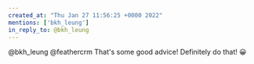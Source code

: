 ```yaml
---
created_at: "Thu Jan 27 11:56:25 +0000 2022"
mentions: ['bkh_leung']
in_reply_to: @bkh_leung
---
```


@bkh_leung @feathercrm That's some good advice! Definitely do that! 😀